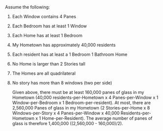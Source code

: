 Assume the following:
1. Each Window contains 4 Panes
2. Each Bedroom has at least 1 Window
3. Each Home has at least 1 Bedroom
4. My Hometown has approximately 40,000 residents
5. Each resident has at least a 1 Bedroom 1 Bathroom Home
6. No Home is larger than 2 Stories tall
7. The Homes are all quadrilateral
8. No story has more than 8 windows (two per side)

   Given above, there must be at least 160,000 panes of glass in my Hometown (40,000 residents-per-Hometown x 4 Panes-per-Window x 1 Window-per-Bedroom x 1 Bedroom-per-resident). At most, there are 2,560,000 Panes of glass in my Hometown (2 Stories-per-Home x 8 Windows-per-Story x 4 Panes-per-Window x 40,000 Residents-per-Hometown x 1 Home-per-Resident). The average number of panes of glass is therefore 1,400,000 ((2,560,000 - 160,000)/2).
